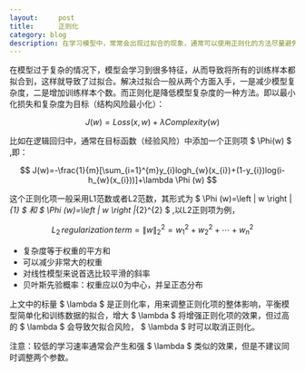 ```yaml
---
layout:     post
title:      正则化
category: blog
description: 在学习模型中，常常会出现过拟合的现象，通常可以使用正则化的方法尽量避免过拟合。当模型出现过拟合时，主要是因为模型过于复杂，正则化就是降低模型的复杂度。
---
```


在模型过于复杂的情况下，模型会学习到很多特征，从而导致将所有的训练样本都拟合到，这样就导致了过拟合。解决过拟合一般从两个方面入手，一是减少模型复杂度，二是增加训练样本个数。而正则化是降低模型复杂度的一种方法。即以最小化损失和复杂度为目标（结构风险最小化）：

$$ J(w)=Loss(x,w)+\lambda Complexity(w) $$

比如在逻辑回归中，通常在目标函数（经验风险）中添加一个正则项
$ \Phi(w) $
,即：

$$ J(w)=-\frac{1}{m}[\sum_{i=1}^{m}y_{i}logh_{w}(x_{i})+(1-y_{i})log(i-h_{w}(x_{i}))]+\lambda \Phi (w) $$

这个正则化项一般采用L1范数或者L2范数，其形式为
$ \Phi (w)=\left \| w \right \|_{1} $
和
$ \Phi (w)=\left \| w \right \|_{2}^{2} $
,以L2正则项为例，

$$ L_{2}\,  regularization\, term =\left \| w \right \|_{2}^{2}=w_{1}^{2}+w_{2}^{2}+\cdots +w_{n}^{2} $$

* 复杂度等于权重的平方和
* 可以减少非常大的权重
* 对线性模型来说首选比较平滑的斜率
* 贝叶斯先验概率：权重应以0为中心，并呈正态分布

上文中的标量
$ \lambda $
是正则化率，用来调整正则化项的整体影响，平衡模型简单化和训练数据的拟合，增大
$ \lambda $
将增强正则化项的效果，但过高的
$ \lambda $
会导致欠拟合风险，
$ \lambda $
时可以取消正则化。

注意：较低的学习速率通常会产生和强
$ \lambda $
类似的效果，但是不建议同时调整两个参数。
